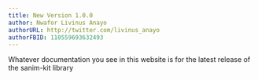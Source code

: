 ```yaml
---
title: New Version 1.0.0
author: Nwafor Livinus Anayo
authorURL: http://twitter.com/livinus_anayo
authorFBID: 110559693632493
---
```


Whatever documentation you see in this website is for the latest release of the sanim-kit library